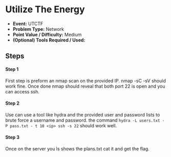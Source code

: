 # Utilize The Energy
* **Event:** UTCTF
* **Problem Type:** Network
* **Point Value / Difficulty:** Medium
* **(Optional) Tools Required / Used:**

## Steps
#### Step 1
First step is preform an nmap scan on the provided IP. nmap -sC -sV should work fine. Once done nmap should reveal that both port 22 is open and you can access ssh.

#### Step 2
Use can use a tool like hydra and the provided user and password lists to brute force a username and password.
the command `hydra -L users.txt -P pass.txt - t 10 <ip> ssh -s 22` should work well.

#### Step 3
Once on the server you ls shows the plans.txt cat it and get the flag.


